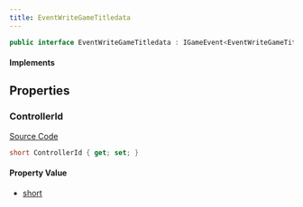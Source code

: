 ```yaml
---
title: EventWriteGameTitledata
---
```


```csharp
public interface EventWriteGameTitledata : IGameEvent<EventWriteGameTitledata>
```

#### Implements

## Properties

### ControllerId

[Source Code](https://github.com/swiftly-solution/swiftlys2/blob/beta/managed/src/SwiftlyS2.Generated/GameEvents/Interfaces/EventWriteGameTitledata.cs#L24)

```csharp
short ControllerId { get; set; }
```

#### Property Value

- [short](https://learn.microsoft.com/dotnet/api/system.int16)

